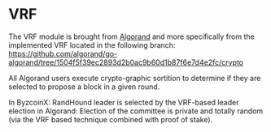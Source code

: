 # VRF #

The VRF module is brought from [Algorand](https://github.com/algorand/go-algorand)
and more specifically from the implemented VRF located in the following branch:
<https://github.com/algorand/go-algorand/tree/1504f5f39ec2893d2b0ac9b60d1b87f6e7d4e2fc/crypto>

All Algorand users execute crypto-graphic sortition to determine if they are selected to propose a block in a given round.


In ByzcoinX: RandHound leader is selected by the VRF-based leader election
in Algorand: Election of the committee is private and totally random (via the VRF based technique combined with proof of stake).
